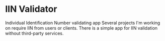 # IIN Validator
Individual Identification Number validating app
Several projects I'm working on require IIN from users or clients. There is a simple app for IIN validation without third-party services. 
